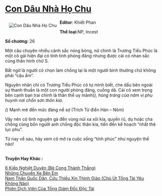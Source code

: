 <a href="https://utruyen.com/con-dau-nha-ho-chu/17927/" title="Con Dâu Nhà Họ Chu"><h1>Con Dâu Nhà Họ Chu</h1></a><div style="display:table"><img align="right" style="float: left; padding: 10px;" src="https://utruyen.com/images/story/200x260/con-dau-nha-ho-chu.jpg" alt="Con Dâu Nhà Họ Chu"><b>Editor</b>: Khiết Phan<p></p><b>Thể loại:</b>NP, Incest<p></p><b>Số chương: </b>26<p></p>Một câu chuyện nhiều cảnh sắc nóng bỏng, nữ chinh là Trương Tiếu Phúc là một cô gái hiện đại có tính tình phóng đãng nhưng được cái có nhan sắc cùng thân hình chữ S.<p></p>Bất ngờ là người cô chọn làm chồng lại là một người bình thường chứ không phải “cậu ấm”.<p></p>Nguyên nhân chỉ có Trương Tiểu Phúc cô tự mình biết, che dấu bên ngoài sự thanh thuần là một con người phóng đãng, cuồng dã. Cái cô xem trọng bên cạnh bạn trai chính là thân thể uy mãnh(*), hùng tráng của năm vị phụ huynh nơi chốn sơn thôn kia.<p></p>(*) Mạnh mẽ đến mức đáng nể sợ (Trích Từ điển Hán – Nôm)<p></p>Vậy nên cô tình nguyện gả đến vùng núi xa xôi kia, quyến rũ, dụ hoặc cha chồng cũng bốn người anh chồng độc thân kia, tiến đến kế hoạch “nhất thê lục phu”.<p></p>Từ nay về sau, hãy xem cô mở ra cuộc sống “tính phúc” như nguyện thế nào!</div><p><br><b>Truyện Hay Khác :</b></p><a href="https://utruyen.com/6-kiep-nghiet-duyen-be-cong-thanh-thang/21823/" alt="6 Kiếp Nghiệt Duyên (Bẻ Cong Thành Thẳng)">6 Kiếp Nghiệt Duyên (Bẻ Cong Thành Thẳng)</a><br/><a href="https://github.com/quanluxury/ngontinh_sac/tree/master/truyenhay/22837/" alt="Những Chuyến Xe Bên Em">Những Chuyến Xe Bên Em</a><br/><a href="https://github.com/mlquan/truyenhay/tree/master/truyenhay/19254/" alt="Nam Thần Quốc Dân, Cửu Thiếu Xin Thỉnh Giáo (Chú Út Tổng Tài Yêu Không Nào)">Nam Thần Quốc Dân, Cửu Thiếu Xin Thỉnh Giáo (Chú Út Tổng Tài Yêu Không Nào)</a><br/><a href="https://github.com/quanluxury/truyenhot/tree/master/truyenhay/17417/" alt="Phiên Dịch Viên Của Tổng Giám Đốc Độc Tài">Phiên Dịch Viên Của Tổng Giám Đốc Độc Tài</a><br/>